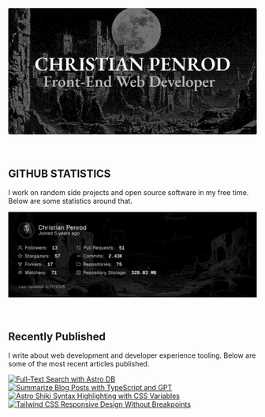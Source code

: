 
<picture>
  <source media="(prefers-color-scheme: dark)" srcset="assets/banner.dark.png?v=9243c808-c6a8-4b23-8268-428c13449dde" width="843px" />
  <source media="(prefers-color-scheme: light)" srcset="assets/banner.light.png?v=9243c808-c6a8-4b23-8268-428c13449dde" width="843px" />
  <img src="assets/banner.dark.png?v=9243c808-c6a8-4b23-8268-428c13449dde" alt="Banner" width="843px" />
</picture>
<br />
<br />
<br />
<h2>GITHUB STATISTICS</h2>
<p>I work on random side projects and open source software in my free time. Below are some statistics around that.</p>
<picture>
  <source media="(prefers-color-scheme: dark)" srcset="assets/statistics.dark.png?v=9243c808-c6a8-4b23-8268-428c13449dde" width="843px" />
  <source media="(prefers-color-scheme: light)" srcset="assets/statistics.light.png?v=9243c808-c6a8-4b23-8268-428c13449dde" width="843px" />
  <img src="assets/statistics.dark.png?v=9243c808-c6a8-4b23-8268-428c13449dde" alt="Github Statistics" width="843px" />
</picture>
<br />
<br />
<br />
<h2>Recently Published</h2>
<p>I write about web development and developer experience tooling. Below are some of the most recent articles published.</p>
<a href="https://christianpenrod.com/blog/full-text-search-with-astro-db"><img src="https://christianpenrod.com/blog/full-text-search-with-astro-db.png?v=9243c808-c6a8-4b23-8268-428c13449dde" alt="Full-Text Search with Astro DB" width="421px" /></a>
<a href="https://christianpenrod.com/blog/summarize-blog-posts-with-typescript-and-gpt"><img src="https://christianpenrod.com/blog/summarize-blog-posts-with-typescript-and-gpt.png?v=9243c808-c6a8-4b23-8268-428c13449dde" alt="Summarize Blog Posts with TypeScript and GPT" width="421px" /></a>
<a href="https://christianpenrod.com/blog/astro-shiki-syntax-highlighting-with-css-variables"><img src="https://christianpenrod.com/blog/astro-shiki-syntax-highlighting-with-css-variables.png?v=9243c808-c6a8-4b23-8268-428c13449dde" alt="Astro Shiki Syntax Highlighting with CSS Variables" width="421px" /></a>
<a href="https://christianpenrod.com/blog/tailwindcss-responsive-design-without-breakpoints"><img src="https://christianpenrod.com/blog/tailwindcss-responsive-design-without-breakpoints.png?v=9243c808-c6a8-4b23-8268-428c13449dde" alt="Tailwind CSS Responsive Design Without Breakpoints" width="421px" /></a>
